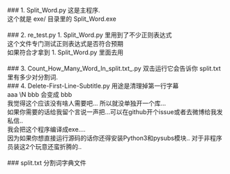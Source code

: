 
<br>
### 1. Split_Word.py
这是主程序. <br>
这个就是 exe/ 目录里的 Split_Word.exe <br>



<br>
### 2. re_test.py
1. Split_Word.py 里用到了不少正则表达式 <br>
这个文件专门测试正则表达式是否符合预期 <br>
如果符合才拿到 1. Split_Word.py 里面去用 <br>



<br>
### 3. Count_How_Many_Word_In_split.txt_.py
双击运行它会告诉你 split.txt 里有多少对分割词.



<br>
### 4. Delete-First-Line-Subtitle.py
用途是清理掉第一行字幕 <br>
aaa \N bbb    会变成  bbb <br>
我觉得这个应该没有啥人需要吧... 所以就没单独开一个库... <br>
如果你需要的话给我留个言说一声把...可以在github开个issue或者去微博给我发私信.. <br>
我会把这个程序编译成exe.... <br>
因为如果你想直接运行源码的话你还得安装Python3和pysubs模块.. 对于非程序员装这2个玩意还蛮折腾的..  <br>




<br>
### split.txt
分割词字典文件
